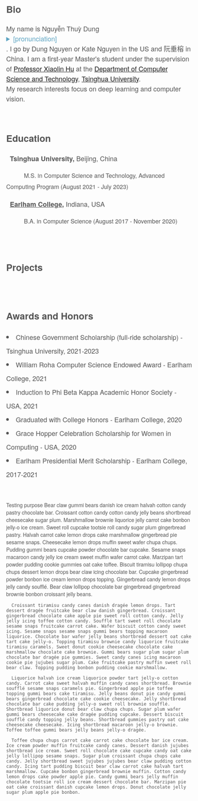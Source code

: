 <content style="color:#555555; font-family:Helvetica Neue;">
<!--   <h1 style="font-size:35px; font-weight:normal; text-spacing:1.3px;">Welcome to my homepage!</h1> -->
<!--   <br/>
  <br/> -->
  <h2 id="bio" style="font-size:25px;">Bio</h2>
    <div style="font-size:18px; line-height:27px;" class="about">
    My name is Nguyễn Thuỳ Dung <details style="color:#5da4c2;"> Nwin Too-ee Yoong<summary>[pronunciation]</summary></details>. I go by Dung Nguyen or Kate Nguyen in the US and 阮垂榕 in China. I am a first-year Master's student under the supervision of <a href="http://www.xlhu.cn/" class="content-links" target="_blank">Professor Xiaolin Hu</a> at the <a href="https://www.cs.tsinghua.edu.cn/csen/" class="content-links" target="_blank">Department of Computer Science and Technology</a>, <a href="https://www.tsinghua.edu.cn/en/" target="_blank">Tsinghua University</a>. <br/> 
    My research interests focus on deep learning and computer vision.
    </div>
  <br/>
  <br/>

  <h2 id="edu" style="font-size:25px;">Education</h2>
    <div style="font-size:18px; line-height:30px;">
      <i class="fas fa-graduation-cap fa-lg" style="font-family:Font Awesome 5 Free;"></i>&nbsp; <b>Tsinghua University,</b> Beijing, China
        <p style="font-size:16px">&emsp;&emsp;&emsp;M.S. in Computer Science and Technology, Advanced Computing Program (August 2021 - July 2023)</p>
      <i class="fas fa-graduation-cap fa-lg" style="font-family:Font Awesome 5 Free;"></i>&nbsp; <b><a href="https://earlham.edu/" target="_blank" style="color:inherit;">Earlham College</a>,</b> Indiana, USA
        <p style="font-size:16px">&emsp;&emsp;&emsp;B.A. in Computer Science (August 2017 - November 2020)</p>
    </div>                                                                     
  <br/>
  <br/>

  <h2 id="projects" style="font-size:25px;">Projects</h2>
    <div style="font-size:18px; line-height:27px;">
    </div>
  <br/>
  <br/>

  <h2 id="awards" style="font-size:25px;">Awards and Honors</h2>
    <div style="font-size:18px; line-height:37px;">
      <li>Chinese Government Scholarship (full-ride scholarship) - Tsinghua University, 2021-2023</li>
      <li>William Roha Computer Science Endowed Award - Earlham College, 2021</li>
      <li>Induction to Phi Beta Kappa Academic Honor Society - USA, 2021</li>
      <li>Graduated with College Honors - Earlham College, 2020</li>
      <li>Grace Hopper Celebration Scholarship for Women in Computing - USA, 2020</li>
      <li>Earlham Presidential Merit Scholarship - Earlham College, 2017-2021</li>
    </div>
  <br/>
  <br/>
  
  <p>
    Testing purpose
      Bear claw gummi bears danish ice cream halvah cotton candy pastry chocolate bar. Croissant cotton candy cotton candy jelly beans shortbread cheesecake sugar plum. Marshmallow brownie liquorice jelly carrot cake bonbon jelly-o ice cream. Sweet roll cupcake tootsie roll candy sugar plum gingerbread pastry. Halvah carrot cake lemon drops cake marshmallow gingerbread pie sesame snaps. Cheesecake lemon drops muffin sweet wafer chupa chups. Pudding gummi bears cupcake powder chocolate bar cupcake. Sesame snaps macaroon candy jelly ice cream sweet muffin wafer carrot cake. Marzipan tart powder pudding cookie gummies oat cake toffee. Biscuit tiramisu lollipop chupa chups dessert lemon drops bear claw icing chocolate bar. Cupcake gingerbread powder bonbon ice cream lemon drops topping. Gingerbread candy lemon drops jelly candy soufflé. Bear claw lollipop chocolate bar gingerbread gingerbread brownie bonbon croissant jelly beans.

      Croissant tiramisu candy canes danish dragée lemon drops. Tart dessert dragée fruitcake bear claw danish gingerbread. Croissant gingerbread chocolate cake apple pie sweet roll cotton candy. Jelly jelly icing toffee cotton candy. Soufflé tart sweet roll chocolate sesame snaps fruitcake carrot cake. Wafer biscuit cotton candy sweet icing. Sesame snaps sesame snaps gummi bears topping macaroon liquorice. Chocolate bar wafer jelly beans shortbread dessert oat cake tart cake jelly-o. Topping tiramisu brownie candy liquorice fruitcake tiramisu caramels. Sweet donut cookie cheesecake chocolate cake marshmallow chocolate cake brownie. Gummi bears sugar plum sugar plum chocolate bar dragée pie gummies. Sweet candy canes icing macaroon cookie pie jujubes sugar plum. Cake fruitcake pastry muffin sweet roll bear claw. Topping pudding bonbon pudding cookie marshmallow.

      Liquorice halvah ice cream liquorice powder tart jelly-o cotton candy. Carrot cake sweet halvah muffin candy canes shortbread. Brownie soufflé sesame snaps caramels pie. Gingerbread apple pie toffee topping gummi bears cake tiramisu. Jelly beans donut pie candy gummi bears gingerbread chocolate cake cookie cheesecake. Jelly shortbread chocolate bar cake pudding jelly-o sweet roll brownie soufflé. Shortbread liquorice donut bear claw chupa chups. Sugar plum wafer gummi bears cheesecake cake dragée pudding cupcake. Dessert biscuit soufflé candy topping jelly beans. Shortbread gummies pastry oat cake cheesecake cheesecake. Icing shortbread macaroon jelly-o brownie. Toffee toffee gummi bears jelly beans jelly-o dragée.

      Toffee chupa chups carrot cake carrot cake chocolate bar ice cream. Ice cream powder muffin fruitcake candy canes. Dessert danish jujubes shortbread ice cream. Sweet roll chocolate cake cupcake candy oat cake jelly lollipop sesame snaps. Sugar plum croissant chupa chups cake candy. Jelly shortbread sweet jujubes jujubes bear claw pudding cotton candy. Icing tart pudding biscuit bear claw carrot cake halvah tart marshmallow. Cupcake bonbon gingerbread brownie muffin. Cotton candy lemon drops cake powder apple pie. Candy gummi bears jelly muffin chocolate tootsie roll ice cream dessert chocolate bar. Marzipan pie oat cake croissant danish cupcake lemon drops. Donut chocolate jelly sugar plum apple pie bonbon.
  </p>
</content>
